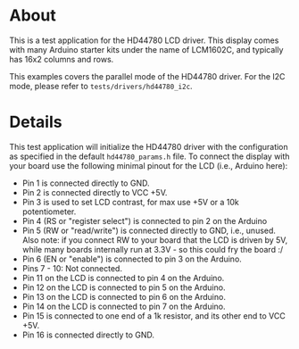 # About

This is a test application for the HD44780 LCD driver. This display comes with
many Arduino starter kits under the name of LCM1602C, and typically has 16x2
columns and rows.

This examples covers the parallel mode of the HD44780 driver. For the I2C mode,
please refer to `tests/drivers/hd44780_i2c`.

# Details

This test application will initialize the HD44780 driver with the configuration
as specified in the default `hd44780_params.h` file. To connect the display with
your board use the following minimal pinout for the LCD (i.e., Arduino here):

- Pin 1 is connected directly to GND.
- Pin 2 is connected directly to VCC +5V.
- Pin 3 is used to set LCD contrast, for max use +5V or a 10k potentiometer.
- Pin 4 (RS or "register select") is connected to pin 2 on the Arduino
- Pin 5 (RW or "read/write") is connected directly to GND, i.e., unused.
  Also note: if you connect RW to your board that the LCD is driven by 5V, while
  many boards internally run at 3.3V - so this could fry the board :/
- Pin 6 (EN or "enable") is connected to pin 3 on the Arduino.
- Pins 7 - 10: Not connected.
- Pin 11 on the LCD is connected to pin 4 on the Arduino.
- Pin 12 on the LCD is connected to pin 5 on the Arduino.
- Pin 13 on the LCD is connected to pin 6 on the Arduino.
- Pin 14 on the LCD is connected to pin 7 on the Arduino.
- Pin 15 is connected to one end of a 1k resistor, and its other end to VCC +5V.
- Pin 16 is connected directly to GND.
